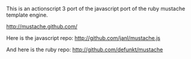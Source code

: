 This is an actionscript 3 port of the javascript port of the ruby mustache template engine. 

http://mustache.github.com/


Here is the javascript repo:
http://github.com/janl/mustache.js

And here is the ruby repo:
http://github.com/defunkt/mustache

